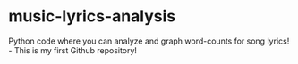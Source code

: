 # music-lyrics-analysis
Python code where you can analyze and graph word-counts for song lyrics! - This is my first Github repository!
